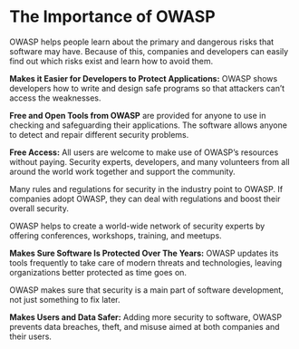 

  <h1>The Importance of OWASP</h1>

  <p>OWASP helps people learn about the primary and dangerous risks that software may have. Because of this, companies and developers can easily find out which risks exist and learn how to avoid them.</p>

  <p><strong>Makes it Easier for Developers to Protect Applications:</strong> OWASP shows developers how to write and design safe programs so that attackers can’t access the weaknesses.</p>

  <p><strong>Free and Open Tools from OWASP</strong> are provided for anyone to use in checking and safeguarding their applications. The software allows anyone to detect and repair different security problems.</p>

  <p><strong>Free Access:</strong> All users are welcome to make use of OWASP’s resources without paying. Security experts, developers, and many volunteers from all around the world work together and support the community.</p>

  <p>Many rules and regulations for security in the industry point to OWASP. If companies adopt OWASP, they can deal with regulations and boost their overall security.</p>

  <p>OWASP helps to create a world-wide network of security experts by offering conferences, workshops, training, and meetups.</p>

  <p><strong>Makes Sure Software Is Protected Over The Years:</strong> OWASP updates its tools frequently to take care of modern threats and technologies, leaving organizations better protected as time goes on.</p>

  <p>OWASP makes sure that security is a main part of software development, not just something to fix later.</p>

  <p><strong>Makes Users and Data Safer:</strong> Adding more security to software, OWASP prevents data breaches, theft, and misuse aimed at both companies and their users.</p>

